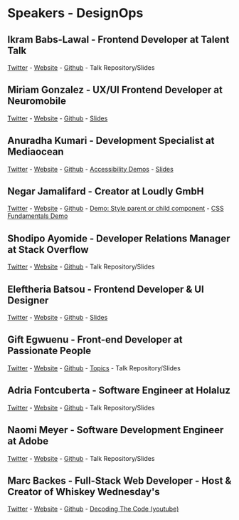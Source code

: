 # Speakers - DesignOps

## Ikram Babs-Lawal - Frontend Developer at Talent Talk
[Twitter](https://twitter.com/Code_Quinn) - [Website](https://ikrambabslawal.tech/) - [Github](https://github.com/hikky08) - Talk Repository/Slides

## Miriam Gonzalez - UX/UI Frontend Developer at Neuromobile
[Twitter](https://twitter.com/miriamgonp) - [Website](https://miriamgonzalez.dev/) - [Github](https://github.com/miriamgonp) - [Slides](https://miriamgonzalez.dev/charlas/design-systems-101)

## Anuradha Kumari - Development Specialist at Mediaocean
[Twitter](https://twitter.com/miracle_404) - [Website](https://anuk79.netlify.app/) - [Github](https://github.com/anuk79/) - [Accessibility Demos](https://explore-a11y.netlify.app/) - [Slides](https://docs.google.com/presentation/d/1NHWJEJp4AwICmLUBNd2_VctVMVIaHLPooF6BtIGIY3M/edit#slide=id.p)

## Negar Jamalifard - Creator at Loudly GmbH
[Twitter](https://twitter.com/NegarJamalifard) - [Website](https://negar.dev/) - [Github](https://github.com/negarjf) - [Demo: Style parent or child component](https://codepen.io/negarjf/pen/MWbYoRd) - [CSS Fundamentals Demo](https://codepen.io/negarjf/pen/zYoxpgz)

## Shodipo Ayomide - Developer Relations Manager at Stack Overflow
[Twitter](https://twitter.com/developerayo) - [Website](https://shodipoayomide.com/) - [Github](https://github.com/Developerayo) - Talk Repository/Slides

## Eleftheria Batsou - Frontend Developer & UI Designer
[Twitter](https://twitter.com/BatsouElef) - [Website](https://linktr.ee/eleftheriabatsou) - [Github](https://github.com/EleftheriaBatsou) - [Slides](https://drive.google.com/file/d/1NCT1M_ikh7YcrSdgqYlnQqLZkcn7Ztbo/view)

## Gift Egwuenu - Front-end Developer at Passionate People
[Twitter](https://twitter.com/lauragift_) - [Website](https://linktr.ee/lauragift_) - [Github](https://github.com/lauragift21) - [Topics](https://passionatepeople.io/tech-snacks/feb-22-2021/) - Talk Repository/Slides

## Adria Fontcuberta - Software Engineer at Holaluz
[Twitter](https://twitter.com/afontq) - [Website](https://afontcu.dev/) - [Github](https://github.com/afontcu) - Talk Repository/Slides

## Naomi Meyer - Software Development Engineer at Adobe
[Twitter](https://twitter.com/nae_ohmi) - [Website](https://naeohmi.com/) - [Github](https://github.com/naeohmi) - Talk Repository/Slides

## Marc Backes - Full-Stack Web Developer - Host & Creator of Whiskey Wednesday's
[Twitter](https://twitter.com/themarcba) - [Website](https://marc.dev/) - [Github](https://github.com/themarcba) - [Decoding The Code (youtube)](https://www.youtube.com/watch?v=IoCiBtnzbfs&ab_channel=MarcBackes)

